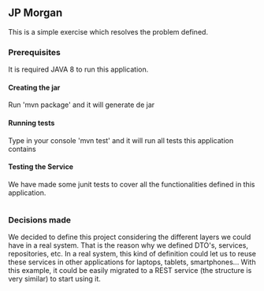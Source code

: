 ## JP Morgan

This is a simple exercise which resolves the problem defined.
 

### Prerequisites
It is required JAVA 8 to run this application.

#### Creating the jar

Run 'mvn package' and it will generate de jar

#### Running tests

Type in your console 'mvn test' and it will run all tests this application contains


#### Testing the Service

We have made some junit tests to cover all the functionalities defined in this application.

```mvn test and it will run all tests this application contains
```

### Decisions made

We decided to define this project considering the different layers we could have in a real system. That is the reason why we defined DTO's, services, repositories, etc.
In a real system, this kind of definition could let us to reuse these services in other applications for laptops, tablets, smartphones...
With this example, it could be easily migrated to a REST service (the structure is very similar) to start using it.
